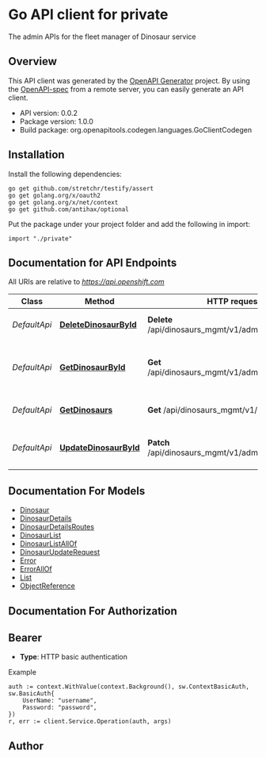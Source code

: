 # Go API client for private

The admin APIs for the fleet manager of Dinosaur service

## Overview
This API client was generated by the [OpenAPI Generator](https://openapi-generator.tech) project.  By using the [OpenAPI-spec](https://www.openapis.org/) from a remote server, you can easily generate an API client.

- API version: 0.0.2
- Package version: 1.0.0
- Build package: org.openapitools.codegen.languages.GoClientCodegen

## Installation

Install the following dependencies:

```shell
go get github.com/stretchr/testify/assert
go get golang.org/x/oauth2
go get golang.org/x/net/context
go get github.com/antihax/optional
```

Put the package under your project folder and add the following in import:

```golang
import "./private"
```

## Documentation for API Endpoints

All URIs are relative to *https://api.openshift.com*

Class | Method | HTTP request | Description
------------ | ------------- | ------------- | -------------
*DefaultApi* | [**DeleteDinosaurById**](docs/DefaultApi.md#deletedinosaurbyid) | **Delete** /api/dinosaurs_mgmt/v1/admin/dinosaurs/{id} | Delete a Dinosaur by ID
*DefaultApi* | [**GetDinosaurById**](docs/DefaultApi.md#getdinosaurbyid) | **Get** /api/dinosaurs_mgmt/v1/admin/dinosaurs/{id} | Return the details of Dinosaur instance by id
*DefaultApi* | [**GetDinosaurs**](docs/DefaultApi.md#getdinosaurs) | **Get** /api/dinosaurs_mgmt/v1/admin/dinosaurs | Returns a list of Dinosaurs
*DefaultApi* | [**UpdateDinosaurById**](docs/DefaultApi.md#updatedinosaurbyid) | **Patch** /api/dinosaurs_mgmt/v1/admin/dinosaurs/{id} | Update a Dinosaur instance by id


## Documentation For Models

 - [Dinosaur](docs/Dinosaur.md)
 - [DinosaurDetails](docs/DinosaurDetails.md)
 - [DinosaurDetailsRoutes](docs/DinosaurDetailsRoutes.md)
 - [DinosaurList](docs/DinosaurList.md)
 - [DinosaurListAllOf](docs/DinosaurListAllOf.md)
 - [DinosaurUpdateRequest](docs/DinosaurUpdateRequest.md)
 - [Error](docs/Error.md)
 - [ErrorAllOf](docs/ErrorAllOf.md)
 - [List](docs/List.md)
 - [ObjectReference](docs/ObjectReference.md)


## Documentation For Authorization



## Bearer

- **Type**: HTTP basic authentication

Example

```golang
auth := context.WithValue(context.Background(), sw.ContextBasicAuth, sw.BasicAuth{
    UserName: "username",
    Password: "password",
})
r, err := client.Service.Operation(auth, args)
```



## Author



